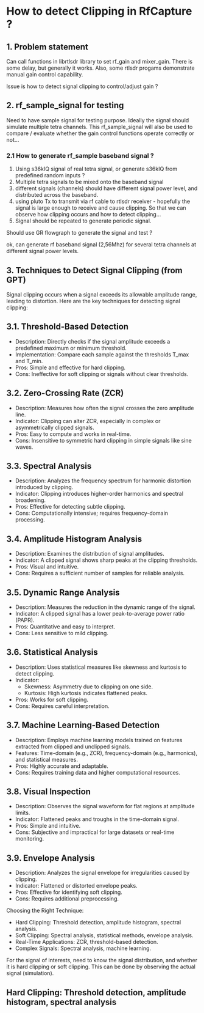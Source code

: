 # How to detect Clipping in RfCapture ?

## 1. Problem statement  
Can call functions in librtlsdr library to set rf_gain and mixer_gain. There is some delay, but generally it works. Also, some rtlsdr progams demonstrate manual gain control capability.

Issue is how to detect signal clipping to control/adjust gain ?

## 2. rf_sample_signal for testing  
Need to have sample signal for testing purpose. Ideally the signal should simulate multiple tetra channels.
This rf_sample_signal will also be used to compare / evaluate whether the gain control functions operate correctly or not...

### 2.1 How to generate rf_sample baseband signal ?  
1. Using s36kIQ signal of real tetra signal, or generate s36kIQ from predefined random inputs ?
2. Multiple tetra signals to be mixed onto the baseband signal
3. different signals (channels) should have different signal power level, and distributed across the baseband.
4. using pluto Tx to transmit via rf cable to rtlsdr receiver - hopefully the signal is large enough to receive and cause clipping. So that we can observe how clipping occurs and how to detect clipping...
5. Signal should be repeated to generate periodic signal.

Should use GR flowgraph to generate the signal and test ?

ok, can generate rf baseband signal (2,56Mhz) for several tetra channels at different signal power levels.

## 3. Techniques to Detect Signal Clipping (from GPT)  
Signal clipping occurs when a signal exceeds its allowable amplitude range, leading to distortion. Here are the key techniques for detecting signal clipping:

## 3.1. Threshold-Based Detection
- Description: Directly checks if the signal amplitude exceeds a predefined maximum or minimum threshold.
- Implementation: Compare each sample against the thresholds T_max and T_min.
- Pros: Simple and effective for hard clipping.
- Cons: Ineffective for soft clipping or signals without clear thresholds.

## 3.2. Zero-Crossing Rate (ZCR)
- Description: Measures how often the signal crosses the zero amplitude line.
- Indicator: Clipping can alter ZCR, especially in complex or asymmetrically clipped signals.
- Pros: Easy to compute and works in real-time.
- Cons: Insensitive to symmetric hard clipping in simple signals like sine waves.

## 3.3. Spectral Analysis
- Description: Analyzes the frequency spectrum for harmonic distortion introduced by clipping.
- Indicator: Clipping introduces higher-order harmonics and spectral broadening.
- Pros: Effective for detecting subtle clipping.
- Cons: Computationally intensive; requires frequency-domain processing.

## 3.4. Amplitude Histogram Analysis
- Description: Examines the distribution of signal amplitudes.
- Indicator: A clipped signal shows sharp peaks at the clipping thresholds.
- Pros: Visual and intuitive.
- Cons: Requires a sufficient number of samples for reliable analysis.

## 3.5. Dynamic Range Analysis
- Description: Measures the reduction in the dynamic range of the signal.
- Indicator: A clipped signal has a lower peak-to-average power ratio (PAPR).
- Pros: Quantitative and easy to interpret.
- Cons: Less sensitive to mild clipping.

## 3.6. Statistical Analysis
- Description: Uses statistical measures like skewness and kurtosis to detect clipping.
- Indicator:
  - Skewness: Asymmetry due to clipping on one side.
  - Kurtosis: High kurtosis indicates flattened peaks.
- Pros: Works for soft clipping.
- Cons: Requires careful interpretation.

## 3.7. Machine Learning-Based Detection
- Description: Employs machine learning models trained on features extracted from clipped and unclipped signals.
- Features: Time-domain (e.g., ZCR), frequency-domain (e.g., harmonics), and statistical measures.
- Pros: Highly accurate and adaptable.
- Cons: Requires training data and higher computational resources.

## 3.8. Visual Inspection
- Description: Observes the signal waveform for flat regions at amplitude limits.
- Indicator: Flattened peaks and troughs in the time-domain signal.
- Pros: Simple and intuitive.
- Cons: Subjective and impractical for large datasets or real-time monitoring.

## 3.9. Envelope Analysis
- Description: Analyzes the signal envelope for irregularities caused by clipping.
- Indicator: Flattened or distorted envelope peaks.
- Pros: Effective for identifying soft clipping.
- Cons: Requires additional preprocessing.

Choosing the Right Technique:
- Hard Clipping: Threshold detection, amplitude histogram, spectral analysis.
- Soft Clipping: Spectral analysis, statistical methods, envelope analysis.
- Real-Time Applications: ZCR, threshold-based detection.
- Complex Signals: Spectral analysis, machine learning.

For the signal of interests, need to know the signal distribution, and whether it is hard clipping or soft clipping. This can be done by observing the actual signal (simulation).

**Hard Clipping: Threshold detection, amplitude histogram, spectral analysis**  
- 
